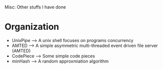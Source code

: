 Misc: Other stuffs I have done
# Organization
* UnixPipe --> A unix shell focuses on programs concurrency
* AMTED --> A simple asymmetric multi-threaded event driven file server (AMTED)
* CodePiece --> Some simple code pieces
* minHash --> A random approxmiation algorithm
